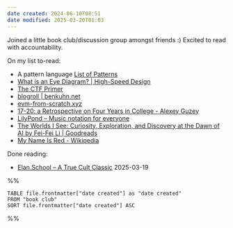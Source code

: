 ```yaml
---
date created: 2024-06-10T08:51
date modified: 2025-03-20T01:03
---
```


Joined a little book club/discussion group amongst friends :) Excited to read with accountability. 

On my list to-read:

- A pattern language [List of Patterns](https://patternlanguage.cc/)
- [What is an Eye Diagram? | High-Speed Design](https://resources.altium.com/p/what-eye-diagram) 
- [The CTF Primer](https://primer.picoctf.org/) 
- [blogroll | benkuhn.net](https://www.benkuhn.net/blogroll/) 
- [evm-from-scratch.xyz](https://evm-from-scratch.xyz/) 
- [17-20: a Retrospective on Four Years in College - Alexey Guzey](https://guzey.com/personal/college/) 
- [LilyPond – Music notation for everyone](https://lilypond.org/) 
- [The Worlds I See: Curiosity, Exploration, and Discovery at the Dawn of AI by Fei-Fei Li | Goodreads](https://www.goodreads.com/book/show/144405196-the-worlds-i-see) 
- [My Name Is Red - Wikipedia](https://en.wikipedia.org/wiki/My_Name_Is_Red) 

Done reading:

- [Elan.School – A True Cult Classic](https://elan.school/) 2025-03-19

%% 

```dataview
TABLE file.frontmatter["date created"] as "date created"
FROM "book club"
SORT file.frontmatter["date created"] ASC
```

%%